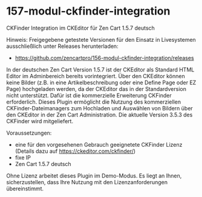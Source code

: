 # 157-modul-ckfinder-integration
CKFinder Integration im CKEditor für Zen Cart 1.5.7 deutsch

Hinweis: 
Freigegebene getestete Versionen für den Einsatz in Livesystemen ausschließlich unter Releases herunterladen:
* https://github.com/zencartpro/156-modul-ckfinder-integration/releases

In der deutschen Zen Cart Version 1.5.7 ist der CKEditor als Standard HTML Editor im Adminbereich bereits vorintegriert.
Über den CKEditor können keine Bilder (z.B. in eine Artikelbeschreibung oder eine Define Page oder EZ Page) hochgeladen werden, da der CKEditor das in der Standardversion nicht unterstützt.
Dafür ist die kommerzielle Erweiterung CKFinder erforderlich.
Dieses Plugin ermöglicht die Nutzung des kommerziellen CKFinder-Dateimanagers zum Hochladen und Auswählen von Bildern über den CKEditor in der Zen Cart Administration.
Die aktuelle Version 3.5.3 des CKFinder wird mitgeliefert.

Voraussetzungen:
* eine für den vorgesehenen Gebrauch geeignetete CKFinder Lizenz (Details dazu auf https://ckeditor.com/ckfinder/)
* fixe IP
* Zen Cart 1.5.7 deutsch

Ohne Lizenz arbeitet dieses Plugin im Demo-Modus. 
Es liegt an Ihnen, sicherzustellen, dass Ihre Nutzung mit den Lizenzanforderungen übereinstimmt.
